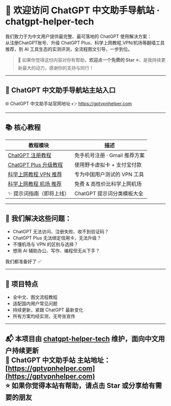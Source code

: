 # 👋 欢迎访问 ChatGPT 中文助手导航站 · chatgpt-helper-tech

我们致力于为中文用户提供最完整、最可落地的 ChatGPT 使用解决方案：  
从注册ChatGPT账号、升级 ChatGPT Plus、科学上网教程,VPN/机场等翻墙工具推荐，到 AI 工具生态的实测评测，全流程图文引导，一步到位。

> 🙌 如果你觉得这份内容对你有帮助，**欢迎点一个免费的 Star ⭐**，是我持续更新最大的动力，感谢你的支持与同行！

---

## 🔗 ChatGPT 中文助手导航站主站入口

🌐  ChatGPT 中文助手站官网地址 👉 https://gptvpnhelper.com

---

## 📚 核心教程

| 教程模块 | 描述 |
|----------|------|
| [ChatGPT 注册教程](https://gptvpnhelper.com/chatgpt-register-guide) | 免手机号注册 · Gmail 推荐方案 |
| [ChatGPT Plus 升级教程](https://gptvpnhelper.com/chatgpt-plus-guide) | 使用野卡虚拟卡 + 支付宝付款 |
| [科学上网教程 VPN 推荐](https://gptvpnhelper.com/network-access) | 专为中国用户测试的 VPN 工具 |
| [科学上网教程 机场 推荐](https://gptvpnhelper.com/airport-access) | 免费 & 高性价比科学上网机场 |
| ✨ 提示词指南（即将上线） | ChatGPT 提示词分类模板大全 |

---

## 🧠 我们解决这些问题：

- ChatGPT 无法访问、注册失败、收不到验证码？
- ChatGPT Plus 无法绑定信用卡，无法升级？
- 不懂机场与 VPN 的区别与选择？
- 想用 AI 辅助办公、写作、编程但无从下手？

我们都准备好了 ✅

---

## 💼 项目特点

- 全中文、图文流程教程
- 适配国内用户常见问题
- 持续更新，紧跟 ChatGPT 最新变化
- 所有方案均经实测，无夸张宣传

---

📬 本项目由 [chatgpt-helper-tech](https://github.com/chatgpt-helper-tech) 维护，面向中文用户持续更新  
📂 ChatGPT 中文助手站 主站地址：[https://gptvpnhelper.com](https://gptvpnhelper.com)  
⭐ 如果你觉得本站有帮助，请点击 Star 或分享给有需要的朋友  
---
